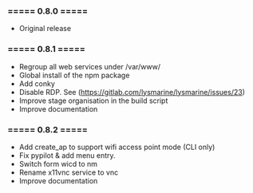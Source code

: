 ### ===== 0.8.0 =====
 - Original release

### ===== 0.8.1 =====
 - Regroup all web services under /var/www/
 - Global install of the npm package
 - Add conky
 - Disable RDP. See (https://gitlab.com/lysmarine/lysmarine/issues/23)
 - Improve stage organisation in the build script
 - Improve documentation

### ===== 0.8.2 =====
 - Add create_ap to support wifi access point mode (CLI only)
 - Fix pypilot & add menu entry.
 - Switch form wicd to nm
 - Rename x11vnc service to vnc
 - Improve documentation
